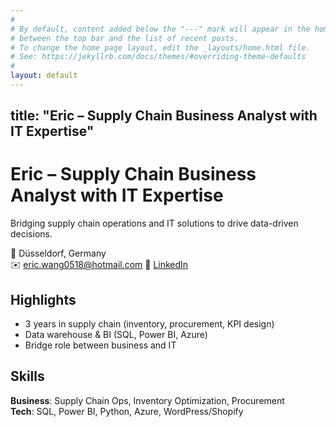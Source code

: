 ```yaml
---
#
# By default, content added below the "---" mark will appear in the home page
# between the top bar and the list of recent posts.
# To change the home page layout, edit the _layouts/home.html file.
# See: https://jekyllrb.com/docs/themes/#overriding-theme-defaults
#
layout: default
---
```

title: "Eric – Supply Chain Business Analyst with IT Expertise"
---

# Eric – Supply Chain Business Analyst with IT Expertise
Bridging supply chain operations and IT solutions to drive data-driven decisions.

📍 Düsseldorf, Germany  
✉️ eric.wang0518@hotmail.com
🔗 [LinkedIn](https://linkedin.com/in/eric-wang-2ab951126)

## Highlights
- 3 years in supply chain (inventory, procurement, KPI design)
- Data warehouse & BI (SQL, Power BI, Azure)
- Bridge role between business and IT

## Skills
**Business**: Supply Chain Ops, Inventory Optimization, Procurement  
**Tech**: SQL, Power BI, Python, Azure, WordPress/Shopify
